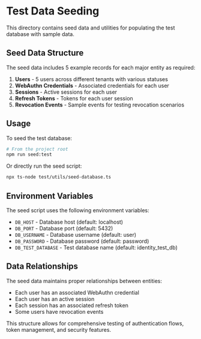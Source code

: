 # Test Data Seeding

This directory contains seed data and utilities for populating the test database with sample data.

## Seed Data Structure

The seed data includes 5 example records for each major entity as required:

1. **Users** - 5 users across different tenants with various statuses
2. **WebAuthn Credentials** - Associated credentials for each user
3. **Sessions** - Active sessions for each user
4. **Refresh Tokens** - Tokens for each user session
5. **Revocation Events** - Sample events for testing revocation scenarios

## Usage

To seed the test database:

```bash
# From the project root
npm run seed:test
```

Or directly run the seed script:

```bash
npx ts-node test/utils/seed-database.ts
```

## Environment Variables

The seed script uses the following environment variables:

- `DB_HOST` - Database host (default: localhost)
- `DB_PORT` - Database port (default: 5432)
- `DB_USERNAME` - Database username (default: user)
- `DB_PASSWORD` - Database password (default: password)
- `DB_TEST_DATABASE` - Test database name (default: identity_test_db)

## Data Relationships

The seed data maintains proper relationships between entities:

- Each user has an associated WebAuthn credential
- Each user has an active session
- Each session has an associated refresh token
- Some users have revocation events

This structure allows for comprehensive testing of authentication flows, token management, and security features.